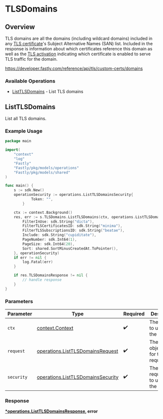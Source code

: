 # TLSDomains

## Overview

TLS domains are all the domains (including wildcard domains) included in any [TLS certificate](#tls_certificates)'s Subject Alternative Names (SAN) list. Included in the response is information about which certificates reference this domain as well as the [TLS activation](#tls_activations) indicating which certificate is enabled to serve TLS traffic for the domain.

<https://developer.fastly.com/reference/api/tls/custom-certs/domains>
### Available Operations

* [ListTLSDomains](#listtlsdomains) - List TLS domains

## ListTLSDomains

List all TLS domains.

### Example Usage

```go
package main

import(
	"context"
	"log"
	"Fastly"
	"Fastly/pkg/models/operations"
	"Fastly/pkg/models/shared"
)

func main() {
    s := sdk.New()
    operationSecurity := operations.ListTLSDomainsSecurity{
            Token: "",
        }

    ctx := context.Background()
    res, err := s.TLSDomains.ListTLSDomains(ctx, operations.ListTLSDomainsRequest{
        FilterInUse: sdk.String("dicta"),
        FilterTLSCertificatesID: sdk.String("minima"),
        FilterTLSSubscriptionsID: sdk.String("beatae"),
        Include: sdk.String("cupiditate"),
        PageNumber: sdk.Int64(1),
        PageSize: sdk.Int64(20),
        Sort: shared.SortMinusCreatedAt.ToPointer(),
    }, operationSecurity)
    if err != nil {
        log.Fatal(err)
    }

    if res.TLSDomainsResponse != nil {
        // handle response
    }
}
```

### Parameters

| Parameter                                                                              | Type                                                                                   | Required                                                                               | Description                                                                            |
| -------------------------------------------------------------------------------------- | -------------------------------------------------------------------------------------- | -------------------------------------------------------------------------------------- | -------------------------------------------------------------------------------------- |
| `ctx`                                                                                  | [context.Context](https://pkg.go.dev/context#Context)                                  | :heavy_check_mark:                                                                     | The context to use for the request.                                                    |
| `request`                                                                              | [operations.ListTLSDomainsRequest](../../models/operations/listtlsdomainsrequest.md)   | :heavy_check_mark:                                                                     | The request object to use for the request.                                             |
| `security`                                                                             | [operations.ListTLSDomainsSecurity](../../models/operations/listtlsdomainssecurity.md) | :heavy_check_mark:                                                                     | The security requirements to use for the request.                                      |


### Response

**[*operations.ListTLSDomainsResponse](../../models/operations/listtlsdomainsresponse.md), error**

